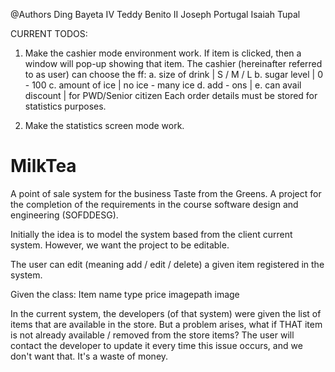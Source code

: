 @Authors
  Ding Bayeta IV
  Teddy Benito II
  Joseph Portugal
  Isaiah Tupal

CURRENT TODOS:
  1. Make the cashier mode environment work.
      If item is clicked, then a window will pop-up showing that item.
          The cashier (hereinafter referred to as user) can choose the ff:
                a. size of drink      | S / M / L
                b. sugar level        | 0 - 100
                c. amount of ice      | no ice - many ice
                d. add - ons          | 
                e. can avail discount | for PWD/Senior citizen
      Each order details must be stored for statistics purposes.
      
  2. Make the statistics screen mode work.

# MilkTea
A point of sale system for the business Taste from the Greens. A project for the completion of the requirements in the course software design and engineering (SOFDDESG).

Initially the idea is to model the system based from the client current system.
However, we want the project to be editable.

The user can edit (meaning add / edit / delete) a given item registered in the system.

Given the class:
  Item
    name
    type
    price
    imagepath
    image

In the current system, the developers (of that system) were given the list of items that are available in the store.
But a problem arises, what if THAT item is not already available / removed from the store items?
The user will contact the developer to update it every time this issue occurs, and we don't want that. It's a waste of
money.
  
